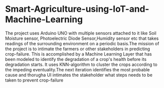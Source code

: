 # Smart-Agriculture-using-IoT-and-Machine-Learning
The project uses Arduino UNO with multiple sensors attached to it like  Soil Moisture sensor, Photoelectric Diode Sensor,Humidity sensor etc that takes readings of the surrounding environment on a periodic basis.The mission of the project is to intimate the farmers or other stakeholders in predicting crop-failure. This is accomplished by a Machine Learning Layer that has been modeled to identify the degradation of a crop's health before its degradation starts. It uses KNN-algorithm to cluster the crops according to the impeding eventuality.The next iteration identifies the most probable cause and thorugha UI intimates the stakeholder what steps needs to be taken to prevent crop-failure
